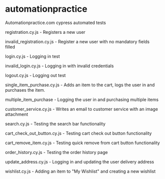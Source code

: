 # automationpractice

Automationpractice.com cypress automated tests

registration.cy.js - Registers a new user

invalid_registration.cy.js - Register a new user with no mandatory fields filled

login.cy.js - Logging in test

invalid_login.cy.js - Logging in with invalid credentials

logout.cy.js - Logging out test

single_item_purchase.cy.js - Adds an item to the cart, logs the user in and purchases the item.

multiple_item_purchase - Logging the user in and purchasing multiple items

customer_service.cy.js - Writes an email to customer service with an image attachment

search.cy.js - Testing the search bar functionality

cart_check_out_button.cy.js - Testing cart check out button functionality

cart_remove_item.cy.js - Testing quick remove from cart button functionality

order_history.cy.js - Testing the order history page

update_address.cy.js - Logging in and updating the user delivery address

wishlist.cy.js - Adding an item to "My Wishlist" and creating a new wishlist
